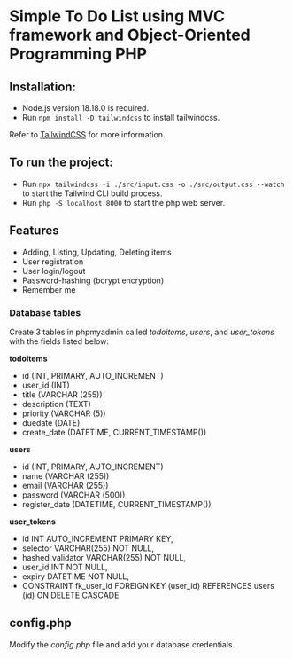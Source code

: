 # Simple To Do List using MVC framework and Object-Oriented Programming PHP

## Installation:

- Node.js version 18.18.0 is required.
- Run `npm install -D tailwindcss` to install tailwindcss.

Refer to [TailwindCSS](https://tailwindcss.com/docs/installation) for more information.

## To run the project:

- Run `npx tailwindcss -i ./src/input.css -o ./src/output.css --watch` to start the Tailwind CLI build process.
- Run `php -S localhost:8000` to start the php web server.

## Features

- Adding, Listing, Updating, Deleting items
- User registration
- User login/logout
- Password-hashing (bcrypt encryption)
- Remember me

### Database tables

Create 3 tables in phpmyadmin called _todoitems_, _users_, and _user_tokens_ with the fields listed below:

**todoitems**

- id (INT, PRIMARY, AUTO_INCREMENT)
- user_id (INT)
- title (VARCHAR (255))
- description (TEXT)
- priority (VARCHAR (5))
- duedate (DATE)
- create_date (DATETIME, CURRENT_TIMESTAMP())

**users**

- id (INT, PRIMARY, AUTO_INCREMENT)
- name (VARCHAR (255))
- email (VARCHAR (255))
- password (VARCHAR (500))
- register_date (DATETIME, CURRENT_TIMESTAMP())

**user_tokens**

- id INT AUTO_INCREMENT PRIMARY KEY,
- selector VARCHAR(255) NOT NULL,
- hashed_validator VARCHAR(255) NOT NULL,
- user_id INT NOT NULL,
- expiry DATETIME NOT NULL,
- CONSTRAINT fk_user_id FOREIGN KEY (user_id) REFERENCES users (id) ON DELETE CASCADE

## config.php

Modify the _config.php_ file and add your database credentials.
